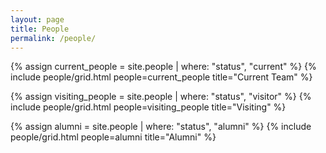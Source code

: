 ```yaml
---
layout: page
title: People
permalink: /people/
---
```


{% assign current_people = site.people | where: "status", "current" %}
{% include people/grid.html people=current_people title="Current Team" %}

{% assign visiting_people = site.people | where: "status", "visitor" %}
{% include people/grid.html people=visiting_people title="Visiting" %}

{% assign alumni = site.people | where: "status", "alumni" %}
{% include people/grid.html people=alumni title="Alumni" %}
